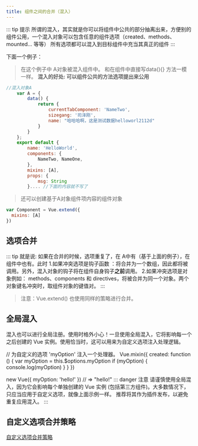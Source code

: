 ```yaml
---
title: 组件之间的合并（混入）
---
```

::: tip 提示
所谓的混入，其实就是你可以将组件中公共的部分抽离出来，方便别的组件公用，一个混入对象可以包含任意的组件选项（created、methods、mounted... 等等）
所有选项都可以混入到目标组件中充当其真正的组件
:::

下面一个例子： 
> 在这个例子中 A对象被混入组件中。 和在组件中直接写data(){} 方法一模一样。
**混入的好处: 可以组件公共的方法选项提出来公用**
```js  
//混入对象A
    var A = {
        data() {
            return {
                currentTabComponent: 'NameTwo',
                sizegang: '司泽刚',
                name: "哈哈哈啊，这是测试数据helloworl2112d"
            }
        }
    };
    export default {
        name: 'HelloWorld',
        components: {
            NameTwo, NameOne,
        },
        mixins: [A],
        props: {
            msg: String
        }.... //下面的内容就不写了
```

> 还可以创建基于A对象组件项内容的组件对象
```js  
var Component = Vue.extend({
  mixins: [A]
})
```
## 选项合并
::: tip 
就是说: 如果在合并的时候，选项重复了，在 A中有（基于上面的例子），在组件中也有。此时
1.如果冲突选项是钩子函数 ：将合并为一个数组，因此都将被调用。另外，混入对象的钩子将在组件自身钩子**之前**调用。
2.如果冲突选项是对象例如： methods、components 和 directives，将被合并为同一个对象。两个对象键名冲突时，取组件对象的键值对。
:::
> 注意：Vue.extend() 也使用同样的策略进行合并。

## 全局混入
   混入也可以进行全局注册。使用时格外小心！一旦使用全局混入，它将影响每一个之后创建的 Vue 实例。使用恰当时，这可以用来为自定义选项注入处理逻辑。
   
   // 为自定义的选项 'myOption' 注入一个处理器。
   Vue.mixin({
     created: function () {
       var myOption = this.$options.myOption
       if (myOption) {
         console.log(myOption)
       }
     }
   })
   
   new Vue({
     myOption: 'hello!'
   })
   // => "hello!"
  ::: danger 注意
   请谨慎使用全局混入，因为它会影响每个单独创建的 Vue 实例 (包括第三方组件)。大多数情况下，只应当应用于自定义选项，就像上面示例一样。
     推荐将其作为插件发布，以避免重复应用混入。
  :::
  
  ## 自定义选项合并策略
  [自定义选项合并策略](https://cn.vuejs.org/v2/guide/mixins.html)



